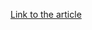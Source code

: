 [Link to the article](https://www.bleepingcomputer.com/news/security/volt-typhoon-rebuilds-malware-botnet-following-fbi-disruption/)
